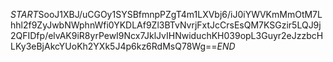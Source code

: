 $START$SooJ1XBJ/uCGOy1SYSBfmnpPZgT4m1LXVbj6/iJ0iYWVKmMmOtM7Lhhl2f9ZyJwbNWphnWfi0YKDLAf9Zl3BTvNvrjFxtJcCrsEsQM7KSGzir5LQJ9j2QFIDfp/elvAK9iR8yrPewI9Ncx7JklJvIHNwiduchKH039opL3Guyr2eJzzbcHLKy3eBjAkcYUoKh2YXk5J4p6kz6RdMsQ78Wg==$END$